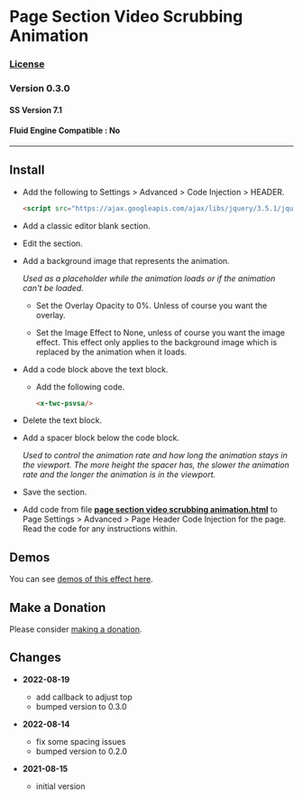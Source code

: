 # Page Section Video Scrubbing Animation

### [License][99]

### Version 0.3.0

#### SS Version 7.1

#### Fluid Engine Compatible : No

---

## Install

* Add the following to Settings > Advanced > Code Injection > HEADER.
  
  ```html
  <script src="https://ajax.googleapis.com/ajax/libs/jquery/3.5.1/jquery.min.js"></script>
  ```
  
* Add a classic editor blank section.
  
* Edit the section.
  
* Add a background image that represents the animation.
  
  *Used as a placeholder while the animation loads or if the animation can't be
  loaded.*
  
  * Set the Overlay Opacity to 0%. Unless of course you want the overlay.
  
  * Set the Image Effect to None, unless of course you want the image effect.
    This effect only applies to the background image which is replaced by the
    animation when it loads. 
    
* Add a code block above the text block.
  
  * Add the following code.
    
    ```html
    <x-twc-psvsa/>
    ```
    
* Delete the text block.

* Add a spacer block below the code block.

  *Used to control the animation rate and how long the animation stays in the
  viewport. The more height the spacer has, the slower the animation rate and
  the longer the animation is in the viewport.*

* Save the section.

* Add code from file **[page section video scrubbing animation.html][1]** to
  Page Settings > Advanced > Page Header Code Injection for the page. Read the
  code for any instructions within.

## Demos

You can see [demos of this effect here][2].

## Make a Donation

Please consider [making a donation][3].

## Changes

* **2022-08-19**

  * add callback to adjust top
  * bumped version to 0.3.0
  
* **2022-08-14**

  * fix some spacing issues
  * bumped version to 0.2.0
  
* **2021-08-15**

  * initial version

[1]: page%20section%20video%20scrubbing%20animation.html#L1
[2]: https://toms-web-consulting-demos.squarespace.com/page-section-video-scrubbing-animation?password=twcdemos
[3]: https://github.com/tomsWebConsulting/twcsl#make-a-donation
[99]: https://github.com/tomsWebConsulting/twcsl/blob/main/LICENSE.txt#L1
